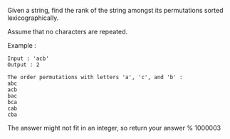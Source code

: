 Given a string, find the rank of the string amongst its permutations sorted lexicographically. 

Assume that no characters are repeated.

Example :
```
Input : 'acb'
Output : 2

The order permutations with letters 'a', 'c', and 'b' : 
abc
acb
bac
bca
cab
cba
```
The answer might not fit in an integer, so return your answer % 1000003
